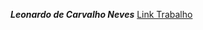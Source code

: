 **_Leonardo de Carvalho Neves_** [Link Trabalho](https://github.com/neves-c-leonardo/unifacef-performance-instrumentation)

